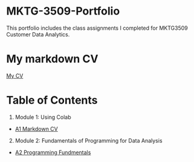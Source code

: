 # MKTG-3509-Portfolio
This portfolio includes the class assignments I completed for MKTG3509 Customer Data Analytics. 
# My markdown CV
[My CV](https://colab.research.google.com/drive/1GkfQrJjUE8cOobZGyfz8zMjUjFsCwnB_?usp=sharing)
# Table of Contents
1. Module 1: Using Colab
  - [A1 Markdown CV](https://colab.research.google.com/drive/1GkfQrJjUE8cOobZGyfz8zMjUjFsCwnB_?usp=sharing)
2. Module 2: Fundamentals of Programming for Data Analysis
  - [A2 Programming Fundmentals](https://colab.research.google.com/drive/1tyQxfwWSncmwSPK0qZpPf_h3bWeBUYxs?usp=sharing)
